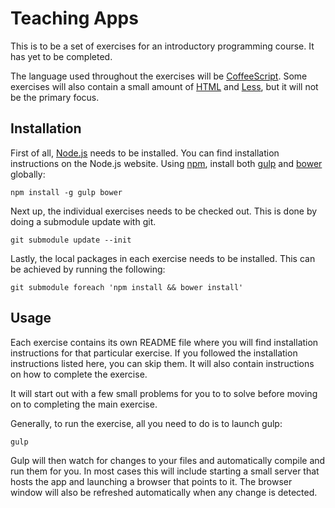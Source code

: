 # Teaching Apps

This is to be a set of exercises for an introductory programming course. It has yet to be completed.

The language used throughout the exercises will be [CoffeeScript](http://coffeescript.org/). Some exercises will also contain a small amount of [HTML](http://www.w3.org/html/) and [Less](http://lesscss.org/), but it will not be the primary focus.

## Installation

First of all, [Node.js](http://nodejs.org/) needs to be installed. You can find installation instructions on the Node.js website. Using [npm](https://www.npmjs.com/), install both [gulp](http://gulpjs.com/) and [bower](http://bower.io/) globally:

```
npm install -g gulp bower
```

Next up, the individual exercises needs to be checked out. This is done by doing a submodule update with git.

```
git submodule update --init
```

Lastly, the local packages in each exercise needs to be installed. This can be achieved by running the following:

```
git submodule foreach 'npm install && bower install'
```

## Usage

Each exercise contains its own README file where you will find installation instructions for that particular exercise. If you followed the installation instructions listed here, you can skip them. It will also contain instructions on how to complete the exercise.

It will start out with a few small problems for you to to solve before moving on to completing the main exercise.

Generally, to run the exercise, all you need to do is to launch gulp:

```
gulp
```

Gulp will then watch for changes to your files and automatically compile and run them for you. In most cases this will include starting a small server that hosts the app and launching a browser that points to it. The browser window will also be refreshed automatically when any change is detected.
